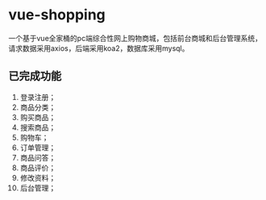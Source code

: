 # vue-shopping
一个基于vue全家桶的pc端综合性网上购物商城，包括前台商城和后台管理系统，请求数据采用axios，后端采用koa2，数据库采用mysql。

## 已完成功能

1. 登录注册；
2. 商品分类；
3. 购买商品；
4. 搜索商品；
5. 购物车；
6. 订单管理；
7. 商品问答；
8. 商品评价；
9. 修改资料；
10. 后台管理；